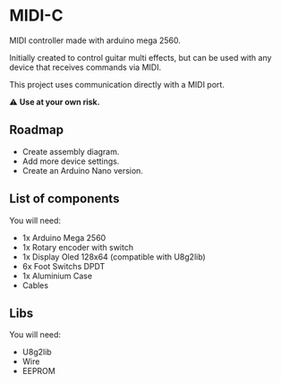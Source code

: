 # MIDI-C 
MIDI controller made with arduino mega 2560.

Initially created to control guitar multi effects, but can be used with any device that receives commands via MIDI.

This project uses communication directly with a MIDI port. 

:warning: **Use at your own risk.**


## Roadmap

- Create assembly diagram.
- Add more device settings.
- Create an Arduino Nano version.


## List of components

You will need:

- 1x Arduino Mega 2560
- 1x Rotary encoder with switch
- 1x Display Oled 128x64 (compatible with U8g2lib)
- 6x Foot Switchs DPDT
- 1x Aluminium Case
- Cables

## Libs

You will need:

- U8g2lib
- Wire
- EEPROM


